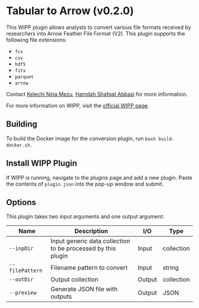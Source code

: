 # Tabular to Arrow (v0.2.0)

This WIPP plugin allows analysts to convert various file formats received by researchers into Arrow Feather File Format (V2). This plugin supports the following file extensions:
- `fcs`
- `csv`
- `hdf5`
- `fits`
- `parquet`
- `arrow`

Contact [Kelechi Nina Mezu](mailto:nina.mezu@nih.gov), [Hamdah Shafqat Abbasi](mailto:hamdahshafqat.abbasi@nih.gov) for more information.

For more information on WIPP, visit the [official WIPP page](https://isg.nist.gov/deepzoomweb/software/wipp).

## Building

To build the Docker image for the conversion plugin, run
`bash build-docker.sh`.

## Install WIPP Plugin

If WIPP is running, navigate to the plugins page and add a new plugin. Paste the
contents of `plugin.json` into the pop-up window and submit.

## Options

This plugin takes two input arguments and one output argument:

| Name          | Description             | I/O    | Type   |
|---------------|-------------------------|--------|--------|
| `--inpDir` | Input generic data collection to be processed by this plugin | Input | collection |
| `--filePattern` | Filename pattern to convert | Input | string |
| `--outDir` | Output collection | Output | collection |
| `--preview` | Generate JSON file with outputs | Output | JSON |
